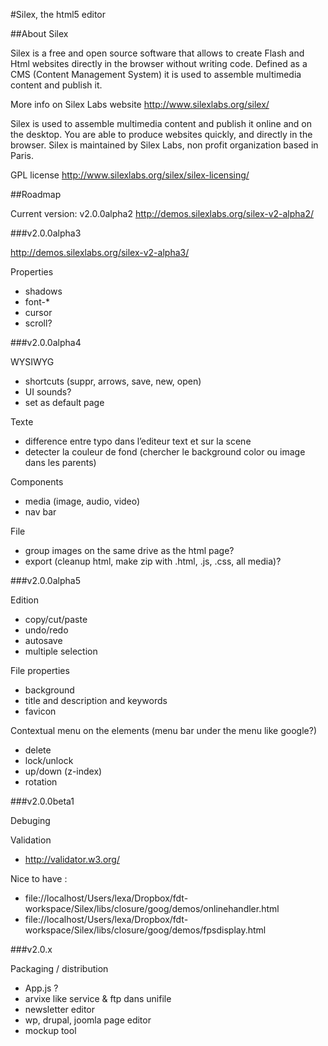 #Silex, the html5 editor

##About Silex

Silex is a free and open source software that allows to create Flash and Html websites directly in the browser without writing code. Defined as a CMS (Content Management System) it is used to assemble multimedia content and publish it.

More info on Silex Labs website
http://www.silexlabs.org/silex/

Silex is used to assemble multimedia content and publish it online and on the desktop. You are able to produce websites quickly, and directly in the browser. Silex is maintained by Silex Labs, non profit organization based in Paris.

GPL license 
http://www.silexlabs.org/silex/silex-licensing/

##Roadmap

Current version: v2.0.0alpha2
http://demos.silexlabs.org/silex-v2-alpha2/

###v2.0.0alpha3

http://demos.silexlabs.org/silex-v2-alpha3/

Properties 
* shadows
* font-*
* cursor
* scroll?


###v2.0.0alpha4

WYSIWYG
* shortcuts (suppr, arrows, save, new, open)
* UI sounds? 
* set as default page

Texte
* difference entre typo dans l’editeur text et sur la scene
* detecter la couleur de fond (chercher le background color ou image dans les parents)

Components
* media (image, audio, video)
* nav bar

File
* group images on the same drive as the html page? 
* export (cleanup html, make zip with .html, .js, .css, all media)?

###v2.0.0alpha5

Edition 
* copy/cut/paste
* undo/redo
* autosave
* multiple selection

File properties 
* background 
* title and description and keywords 
* favicon

Contextual menu on the elements (menu bar under the menu like google?)
* delete
* lock/unlock
* up/down (z-index)
* rotation

###v2.0.0beta1

Debuging

Validation
* http://validator.w3.org/

Nice to have :
* file://localhost/Users/lexa/Dropbox/fdt-workspace/Silex/libs/closure/goog/demos/onlinehandler.html
* file://localhost/Users/lexa/Dropbox/fdt-workspace/Silex/libs/closure/goog/demos/fpsdisplay.html

###v2.0.x

Packaging / distribution
* App.js ?
* arvixe like service & ftp dans unifile
* newsletter editor
* wp, drupal, joomla page editor
* mockup tool




